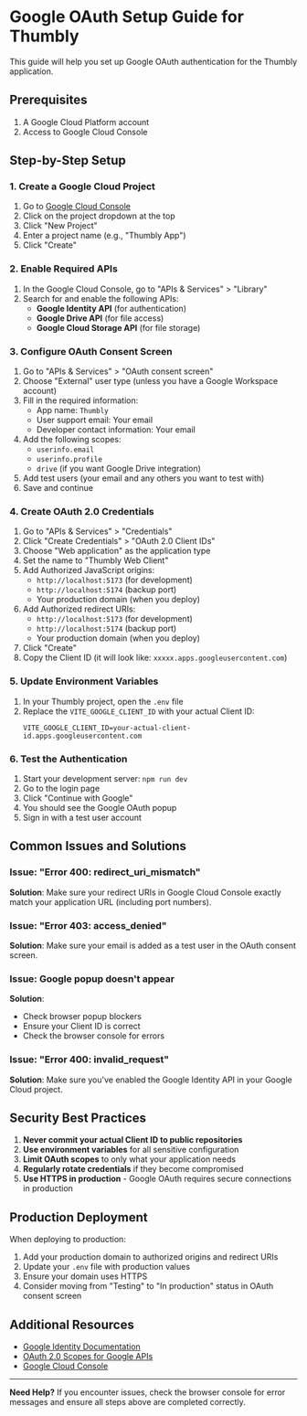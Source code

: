 # Google OAuth Setup Guide for Thumbly

This guide will help you set up Google OAuth authentication for the Thumbly application.

## Prerequisites

1. A Google Cloud Platform account
2. Access to Google Cloud Console

## Step-by-Step Setup

### 1. Create a Google Cloud Project

1. Go to [Google Cloud Console](https://console.cloud.google.com/)
2. Click on the project dropdown at the top
3. Click "New Project"
4. Enter a project name (e.g., "Thumbly App")
5. Click "Create"

### 2. Enable Required APIs

1. In the Google Cloud Console, go to "APIs & Services" > "Library"
2. Search for and enable the following APIs:
   - **Google Identity API** (for authentication)
   - **Google Drive API** (for file access)
   - **Google Cloud Storage API** (for file storage)

### 3. Configure OAuth Consent Screen

1. Go to "APIs & Services" > "OAuth consent screen"
2. Choose "External" user type (unless you have a Google Workspace account)
3. Fill in the required information:
   - App name: `Thumbly`
   - User support email: Your email
   - Developer contact information: Your email
4. Add the following scopes:
   - `userinfo.email`
   - `userinfo.profile`
   - `drive` (if you want Google Drive integration)
5. Add test users (your email and any others you want to test with)
6. Save and continue

### 4. Create OAuth 2.0 Credentials

1. Go to "APIs & Services" > "Credentials"
2. Click "Create Credentials" > "OAuth 2.0 Client IDs"
3. Choose "Web application" as the application type
4. Set the name to "Thumbly Web Client"
5. Add Authorized JavaScript origins:
   - `http://localhost:5173` (for development)
   - `http://localhost:5174` (backup port)
   - Your production domain (when you deploy)
6. Add Authorized redirect URIs:
   - `http://localhost:5173` (for development)
   - `http://localhost:5174` (backup port)
   - Your production domain (when you deploy)
7. Click "Create"
8. Copy the Client ID (it will look like: `xxxxx.apps.googleusercontent.com`)

### 5. Update Environment Variables

1. In your Thumbly project, open the `.env` file
2. Replace the `VITE_GOOGLE_CLIENT_ID` with your actual Client ID:
   ```
   VITE_GOOGLE_CLIENT_ID=your-actual-client-id.apps.googleusercontent.com
   ```

### 6. Test the Authentication

1. Start your development server: `npm run dev`
2. Go to the login page
3. Click "Continue with Google"
4. You should see the Google OAuth popup
5. Sign in with a test user account

## Common Issues and Solutions

### Issue: "Error 400: redirect_uri_mismatch"
**Solution**: Make sure your redirect URIs in Google Cloud Console exactly match your application URL (including port numbers).

### Issue: "Error 403: access_denied"
**Solution**: Make sure your email is added as a test user in the OAuth consent screen.

### Issue: Google popup doesn't appear
**Solution**: 
- Check browser popup blockers
- Ensure your Client ID is correct
- Check the browser console for errors

### Issue: "Error 400: invalid_request"
**Solution**: Make sure you've enabled the Google Identity API in your Google Cloud project.

## Security Best Practices

1. **Never commit your actual Client ID to public repositories**
2. **Use environment variables** for all sensitive configuration
3. **Limit OAuth scopes** to only what your application needs
4. **Regularly rotate credentials** if they become compromised
5. **Use HTTPS in production** - Google OAuth requires secure connections in production

## Production Deployment

When deploying to production:

1. Add your production domain to authorized origins and redirect URIs
2. Update your `.env` file with production values
3. Ensure your domain uses HTTPS
4. Consider moving from "Testing" to "In production" status in OAuth consent screen

## Additional Resources

- [Google Identity Documentation](https://developers.google.com/identity)
- [OAuth 2.0 Scopes for Google APIs](https://developers.google.com/identity/protocols/oauth2/scopes)
- [Google Cloud Console](https://console.cloud.google.com/)

---

**Need Help?** If you encounter issues, check the browser console for error messages and ensure all steps above are completed correctly.
